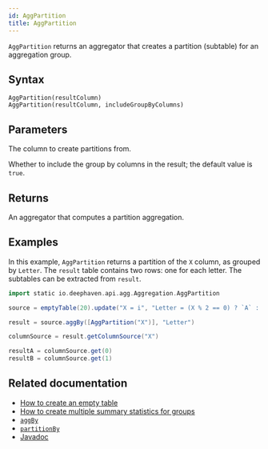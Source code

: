 ```yaml
---
id: AggPartition
title: AggPartition
---
```


`AggPartition` returns an aggregator that creates a partition (subtable) for an aggregation group.

## Syntax

```
AggPartition(resultColumn)
AggPartition(resultColumn, includeGroupByColumns)
```

## Parameters

<ParamTable>
<Param name="resultColumn" type="String">

The column to create partitions from.

</Param>
<Param name="includeGroupByColumns" type="boolean">

Whether to include the group by columns in the result; the default value is `true`.

</Param>
</ParamTable>

## Returns

An aggregator that computes a partition aggregation.

## Examples

In this example, `AggPartition` returns a partition of the `X` column, as grouped by `Letter`. The `result` table contains two rows: one for each letter. The subtables can be extracted from `result`.

```groovy order=source,result,resultA,resultB
import static io.deephaven.api.agg.Aggregation.AggPartition

source = emptyTable(20).update("X = i", "Letter = (X % 2 == 0) ? `A` : `B`")

result = source.aggBy([AggPartition("X")], "Letter")

columnSource = result.getColumnSource("X")

resultA = columnSource.get(0)
resultB = columnSource.get(1)
```

## Related documentation

- [How to create an empty table](../../../how-to-guides/empty-table.md)
- [How to create multiple summary statistics for groups](../../../how-to-guides/combined-aggregations.md)
- [`aggBy`](./aggBy.md)
- [`partitionBy`](./partitionBy.md)
- [Javadoc](<https://deephaven.io/core/javadoc/io/deephaven/api/agg/Aggregation.html#AggPartition(java.lang.String)>)
